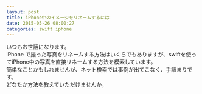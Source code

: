 ```yaml
---
layout: post
title: iPhone中のイメージをリネームするには
date: 2015-05-26 08:00:27
categories: swift iphone
---
```

<p>いつもお世話になります。<br>
iPhone で撮った写真をリネームする方法はいくらでもありますが、swiftを使ってiPhone中の写真を直接リネームする方法を模索しています。<br>
簡単なことかもしれませんが、ネット検索では事例が出てこなく、手詰まりです。<br>
どなたか方法を教えていただけませんか。</p>
